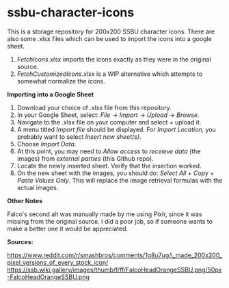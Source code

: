 # ssbu-character-icons
This is a storage repository for 200x200 SSBU character icons.
There are also some .xlsx files which can be used to import the icons into a google sheet.
1. _FetchIcons.xlsx_ imports the icons exactly as they were in the original source.
2. _FetchCustomizedIcons.xlsx_ is a WIP alternative which attempts to somewhat normalize the icons.

**Importing into a Google Sheet**
1. Download your choice of .xlsx file from this repository.
2. In your Google Sheet, select: _File_ -> _Import_ -> _Upload_ -> _Browse_.
3. Navigate to the .xlsx file on your computer and select + upload it.
4. A menu titled _Import file_ should be displayed. For _Import Location_, you probably want to select _Insert new sheet(s)_.
5. Choose _Import Data_.
6. At this point, you may need to _Allow access_ to _receieve data_ (the images) from _external parties_ (this Github repo).
7. Locate the newly inserted sheet. Verify that the insertion worked.
8. On the new sheet with the images, you should do: _Select All_ + _Copy_ + _Paste Values Only_. This will replace the image retrieval formulas with the actual images.

**Other Notes**

Falco's second alt was manually made by me using Pixlr, since it was missing from the original source. I did a poor job, so if someone wants to make a better one it would be appreciated.

**Sources:**

https://www.reddit.com/r/smashbros/comments/1g8u7ug/i_made_200x200_pixel_versions_of_every_stock_icon/
https://ssb.wiki.gallery/images/thumb/f/ff/FalcoHeadOrangeSSBU.png/50px-FalcoHeadOrangeSSBU.png
